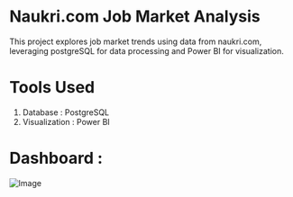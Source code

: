 # Naukri.com Job Market Analysis
This project explores job market trends using data from naukri.com, leveraging postgreSQL for data processing and Power BI for visualization.
# Tools Used
 1. Database       : PostgreSQL
 2. Visualization  : Power BI
# Dashboard  :
![Image](https://github.com/user-attachments/assets/478749bc-2e02-41ac-9a15-d7c8b764a60e)
